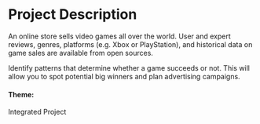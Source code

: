 # Project Description
An online store sells video games all over the world. User and expert reviews, genres, platforms (e.g. Xbox or PlayStation), and historical data on game sales are available from open sources.

Identify patterns that determine whether a game succeeds or not. This will allow you to spot potential big winners and plan advertising campaigns.

#### Theme: 
Integrated Project
